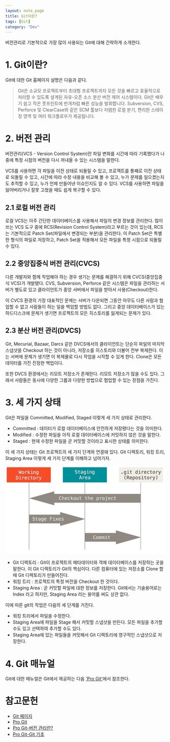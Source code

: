 ```yaml
---
layout: note_page
title: Git이란?
tags: [Git]
category: "Dev"
---
```


버전관리로 기본적으로 가장 많이 사용되는 Git에 대해 간략하게 소개한다.

# 1. Git이란?

Git에 대한 Git 홈페이지 설명은 다음과 같다.

> Git은 소규모 프로젝트부터 초대형 프로젝트까지 모든 것을 빠르고 효율적으로 처리할 수 있도록 설계된 자유-오픈 소스 분산 버전 제어 시스템이다. Git은 배우기 쉽고 작은 풋프린트에 번개처럼 빠른 성능을 발휘합니다. Subversion, CVS, Perforce 및 ClearCase와 같은 SCM 툴보다 저렴한 로컬 분기, 편리한 스테이징 영역 및 여러 워크플로우가 제공됩니다.

# 2. 버전 관리

버전관리(VCS - Version Control System)란 파일 변화를 시간에 따라 기록했다가 나중에 특정 시점의 버전을 다시 꺼내올 수 있는 시스템을 말한다.

VCS를 사용하면 각 파일을 이전 상태로 되돌릴 수 있고, 프로젝트를 통째로 이전 상태로 되돌릴 수 있고, 시간에 따라 수정 내용을 비교해 볼 수 있고, 누가 문제를 일으켰는지도 추적할 수 있고, 누가 언제 만들어낸 이슈인지도 알 수 있다. VCS를 사용하면 파일을 잃어버리거나 잘못 고쳤을 때도 쉽게 복구할 수 있다.

## 2.1 로컬 버전 관리

로컬 VCS는 아주 간단한 데이터베이스를 사용해서 파일의 변경 정보를 관리한다. 많이 쓰는 VCS 도구 중에 RCS(Revision Control System)라고 부르는 것이 있는데, RCS는 기본적으로 Patch Set(파일에서 변경되는 부분)을 관리한다. 이 Patch Set은 특별한 형식의 파일로 저장하고, Patch Set을 적용해서 모든 파일을 특정 시점으로 되돌릴 수 있다.

## 2.2 중앙집중식 버전 관리(CVCS)

다른 개발자와 함께 작업해야 하는 경우 생기는 문제를 해결하기 위해 CVCS(중앙집중식 VCS)가 개발됐다. CVS, Subversion, Perforce 같은 시스템은 파일을 관리하는 서버가 별도로 있고 클라이언트가 중앙 서버에서 파일을 받아서 사용(Checkout)한다.

이 CVCS 환경의 가장 대표적인 문제는 서버가 다운되면 그동안 아무도 다른 사람과 협업할 수 없고 사람들이 하는 일을 백업할 방법도 없다. 그리고 중앙 데이터베이스가 있는 하드디스크에 문제가 생기면 프로젝트의 모든 히스토리를 잃게되는 문제가 있다.

## 2.3 분산 버전 관리(DVCS)

Git, Mecurial, Bazaar, Darcs 같은 DVCS에서의 클라이언트는 단순히 파일의 마지막 스냅샷을 Checkout 하는 것이 아니라, 저장소를 히스토리와 더불어 전부 복제한다. 이는 서버에 문제가 생기면 이 복제물로 다시 작업을 시작할 수 있게 한다. Clone은 모든 데이터를 가진 진정한 백업이다.

또한 DVCS 환경에서는 리모트 저장소가 존재한다. 리모트 저장소가 많을 수도 있다. 그래서 사람들은 동시에 다양한 그룹과 다양한 방법으로 협업할 수 있는 장점을 가진다.

# 3. 세 가지 상태

Git은 파일을 Committed, Modified, Staged 이렇게 세 가지 상태로 관리한다.

- Committed : 데이터가 로컬 데이터베이스에 안전하게 저장됐다는 것을 의미한다.
- Modified : 수정한 파일을 아직 로컬 데이터베이스에 커밋하지 않은 것을 말한다.
- Staged : 현재 수정한 파일을 곧 커밋할 것이라고 표시한 상태를 의미한다.

이 세 가지 상태는 Git 프로젝트의 세 가지 단계와 연결돼 있다. Git 디렉토리, 워킹 트리, Staging Area 이렇게 세 가지 단계를 이해하고 넘어가자.

<img src="/assets/img/posts/230105_areas.png">

- Git 디렉토리 : Git이 프로젝트의 메타데이터와 객체 데이터베이스를 저장하는 곳을 말한다. 이 Git 디렉토리가 Git의 핵심이다. 다른 컴퓨터에 있는 저장소를 Clone 할 때 Git 디렉토리가 만들어진다.
- 워킹 트리 : 프로젝트의 특정 버전을 Checkout 한 것이다.
- Staging Area : 곧 커밋할 파일에 대한 정보를 저장한다. Git에서는 기술용어로는 Index 라고 하지만, Staging Area 라는 용어를 써도 상관 없다.

이에 따른 git의 작업은 다음의 세 단계를 거친다.

- 워킹 트리에서 파일을 수정한다.
- Staging Area에 파일을 Stage 해서 커밋할 스냅샷을 만든다. 모든 파일을 추가할 수도 있고 선택하여 추가할 수도 있다.
- Staging Area에 있는 파일들을 커밋해서 Git 디렉토리에 영구적인 스냅샷으로 저장한다.

# 4. Git 매뉴얼

Git에 대한 매뉴얼은 Git에서 제공하는 다음 ['Pro Git'](https://git-scm.com/book/ko/v2)에서 참조한다.

# 참고문헌

- [Git 페이지](https://git-scm.com/)
- [Pro Git](https://git-scm.com/book/ko/v2)
- [Pro Git-버전 관리란?](https://git-scm.com/book/ko/v2/%EC%8B%9C%EC%9E%91%ED%95%98%EA%B8%B0-%EB%B2%84%EC%A0%84-%EA%B4%80%EB%A6%AC%EB%9E%80%3F)
- [Pro Git-Git 기초](https://git-scm.com/book/ko/v2/%EC%8B%9C%EC%9E%91%ED%95%98%EA%B8%B0-Git-%EA%B8%B0%EC%B4%88)
